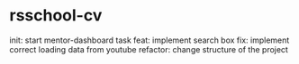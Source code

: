 # rsschool-cv
init: start mentor-dashboard task
feat: implement search box
fix: implement correct loading data from youtube
refactor: change structure of the project
